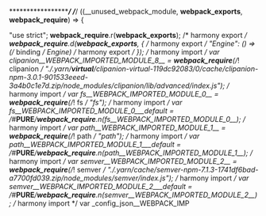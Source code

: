 ********************/
/***/ ((__unused_webpack_module, __webpack_exports__, __webpack_require__) => {

"use strict";
__webpack_require__.r(__webpack_exports__);
/* harmony export */ __webpack_require__.d(__webpack_exports__, {
/* harmony export */   "Engine": () => (/* binding */ Engine)
/* harmony export */ });
/* harmony import */ var clipanion__WEBPACK_IMPORTED_MODULE_8__ = __webpack_require__(/*! clipanion */ "./.yarn/__virtual__/clipanion-virtual-119dc92083/0/cache/clipanion-npm-3.0.1-901533eeed-3a4b0c1e7d.zip/node_modules/clipanion/lib/advanced/index.js");
/* harmony import */ var fs__WEBPACK_IMPORTED_MODULE_0__ = __webpack_require__(/*! fs */ "fs");
/* harmony import */ var fs__WEBPACK_IMPORTED_MODULE_0___default = /*#__PURE__*/__webpack_require__.n(fs__WEBPACK_IMPORTED_MODULE_0__);
/* harmony import */ var path__WEBPACK_IMPORTED_MODULE_1__ = __webpack_require__(/*! path */ "path");
/* harmony import */ var path__WEBPACK_IMPORTED_MODULE_1___default = /*#__PURE__*/__webpack_require__.n(path__WEBPACK_IMPORTED_MODULE_1__);
/* harmony import */ var semver__WEBPACK_IMPORTED_MODULE_2__ = __webpack_require__(/*! semver */ "./.yarn/cache/semver-npm-7.1.3-1741df6bad-a7700fd039.zip/node_modules/semver/index.js");
/* harmony import */ var semver__WEBPACK_IMPORTED_MODULE_2___default = /*#__PURE__*/__webpack_require__.n(semver__WEBPACK_IMPORTED_MODULE_2__);
/* harmony import */ var _config_json__WEBPACK_IMP